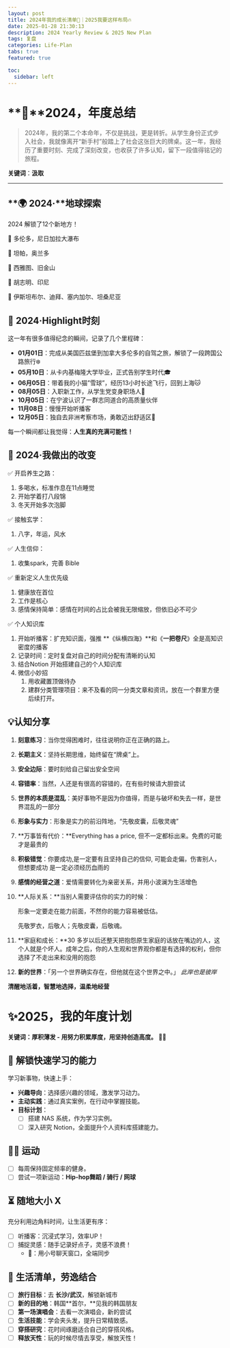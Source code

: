 ```yaml
---
layout: post
title: 2024年我的成长清单📝｜2025我要这样布局🔥
date: 2025-01-28 21:30:13
description: 2024 Yearly Review & 2025 New Plan
tags: 复盘
categories: Life-Plan
tabs: true
featured: true

toc:
  sidebar: left
---
```






# **🌟**2024，年度总结

> 2024年，我的第二个本命年，不仅是挑战，更是转折。从学生身份正式步入社会，我就像离开“新手村”般踏上了社会这张巨大的牌桌。这一年，我经历了重要时刻、完成了深刻改变，也收获了许多认知，留下一段值得铭记的旅程。
> 

**关键词**：**汲取**

---

## **🌍 2024·**地球探索

2024 解锁了12个新地方！

🏁 多伦多，尼日加拉大瀑布

🏁 坦帕，奥兰多

🏁 西雅图、旧金山

🏁 胡志明、印尼

🏁 伊斯坦布尔、迪拜、塞内加尔、坦桑尼亚

## **🎯 2024·Highlight时刻**

这一年有很多值得纪念的瞬间，记录了几个里程碑：

- **01月01日**：完成从美国匹兹堡到加拿大多伦多的自驾之旅，解锁了一段跨国公路旅行❄️
- **05月10日**：从卡内基梅隆大学毕业，正式告别学生时代🎓
- **06月05日**：带着我的小猫”雪球”，经历13小时长途飞行，回到上海🐱
- **08月05日**：入职新工作，从学生党变身职场人💼
- **10月05日**：在宁波认识了一群志同道合的高质量伙伴
- **11月08日**：慢慢开始听播客
- **12月05日**：独自去非洲考察市场，勇敢迈出舒适区🌟

每一个瞬间都让我觉得：**人生真的充满可能性！**

## **🌱 2024·我做出的改变**

✅ 开启养生之路：

1. 多喝水，标准作息在11点睡觉
2. 开始学着打八段锦
3. 冬天开始多次泡脚

✅ 接触玄学：

1. 八字，年运，风水

✅ 人生信仰：

1. 收集spark，完善 Bible

✅ 重新定义人生优先级

1. 健康放在首位
2. 工作是核心
3. 感情保持简单：感情在时间的占比会被我无限缩放，但依旧必不可少

✅ 个人知识库

1. 开始听播客：扩充知识面，强推 **《纵横四海》**和《**一把卷尺**》全是高知识密度的播客
2. 记录时间：定时复盘对自己的时间分配有清晰的认知
3. 结合Notion 开始搭建自己的个人知识库
4. 微信小妙招
    1. 用收藏置顶做待办
    2. 建群分类管理项目：来不及看的同一分类文章和资讯，放在一个群里方便后续打开。

## **💡认知分享**

1. **刻意练习**：当你觉得困难时，往往说明你正在正确的路上。
2. **长期主义**：坚持长期思维，始终留在“牌桌”上。
3. **安全边际**：要时刻给自己留出安全空间
4. **容错率**：当然，人还是有很高的容错的，在有些时候请大胆尝试
5. **世界的本质是混乱**：美好事物不是因为你值得，而是与破坏和失去一样，是世界混乱的一部分
6. **形象与实力**：形象是实力的前沿阵地，“先敬皮囊，后敬灵魂”
7. **万事皆有代价：**Everything has a price, 但不一定都标出来。免费的可能才是最贵的
8. **积极错觉**：你要成功,是一定要有且坚持自己的信仰, 可能会走偏，伤害别人，但想要成功 是一定必须经历血雨的
9. **感情的经营之道**：爱情需要转化为亲密关系，并用小波澜为生活增色
10. **人际关系：**当别人需要评估你的实力的时候：
    
    形象一定要走在能力前面，不然你的能力容易被低估。
    
    先敬罗衣，后敬人；先敬皮囊，后敬魂。
    
11. **家庭和成长：**30 多岁以后还整天把抱怨原生家庭的话放在嘴边的人，这个人就是个坏人。成年之后，你的人生观和世界观你都是有选择的权利，但你选择了不走出来和没用的抱怨
12. **新的世界**：「另一个世界确实存在，但他就在这个世界之中。」    *此岸也是彼岸*

**清醒地活着，智慧地选择，温柔地经营**

# **✨2025，我的年度计划**

**关键词：厚积薄发 - 用努力积累厚度，用坚持创造高度。** 💪🔥

## **🎯 解锁快速学习的能力**

学习新事物，快速上手：

- **兴趣导向**：选择感兴趣的领域，激发学习动力。
- **主动实践**：通过真实案例，在行动中掌握技能。
- **目标计划**：
    - [ ]  搭建 NAS 系统，作为学习实例。
    - [ ]  深入研究 Notion，全面提升个人资料库搭建能力。

## **🏋️‍♀️ 运动**

- [ ]  每周保持固定频率的健身。
- [ ]  尝试一项新运动：**Hip-hop舞蹈 / 骑行 / 网球**

## **⏳ 随地大小 X**

充分利用边角料时间，让生活更有序：

- [ ]  听播客：沉浸式学习，效率UP！
- [ ]  捕捉灵感：随手记录好点子，灵感不浪费！
    - 📌：用小号聊天窗口，全端同步

## **🌈 生活清单，劳逸结合**

- [ ]  **旅行目标**：去 **长沙/武汉**，解锁新城市
- [ ]  **新的目的地**：韩国**首尔，**见我的韩国朋友
- [ ]  **第一场演唱会**：去看一次演唱会，新的尝试
- [ ]  **生活技能**：学会夹头发，提升日常精致感。
- [ ]  **穿搭研究**：花时间琢磨适合自己的穿搭风格。
- [ ]  **释放天性**：玩的时候尽情去享受，解放天性！